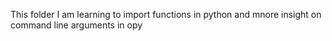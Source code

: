 This folder I am learning to import functions in python and mnore insight on command line arguments in opy
